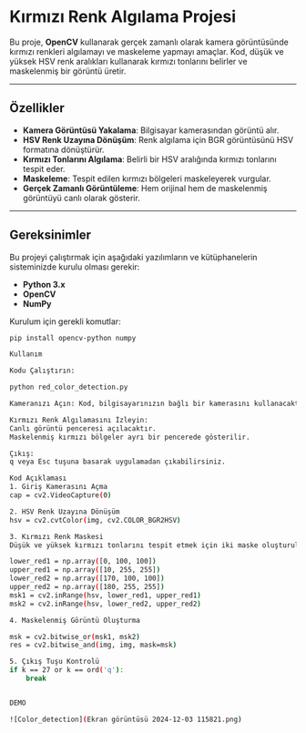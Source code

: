 # Kırmızı Renk Algılama Projesi

Bu proje, **OpenCV** kullanarak gerçek zamanlı olarak kamera görüntüsünde kırmızı renkleri algılamayı ve maskeleme yapmayı amaçlar. Kod, düşük ve yüksek HSV renk aralıkları kullanarak kırmızı tonlarını belirler ve maskelenmiş bir görüntü üretir.

---

## Özellikler

- **Kamera Görüntüsü Yakalama**: Bilgisayar kamerasından görüntü alır.
- **HSV Renk Uzayına Dönüşüm**: Renk algılama için BGR görüntüsünü HSV formatına dönüştürür.
- **Kırmızı Tonlarını Algılama**: Belirli bir HSV aralığında kırmızı tonlarını tespit eder.
- **Maskeleme**: Tespit edilen kırmızı bölgeleri maskeleyerek vurgular.
- **Gerçek Zamanlı Görüntüleme**: Hem orijinal hem de maskelenmiş görüntüyü canlı olarak gösterir.

---

## Gereksinimler

Bu projeyi çalıştırmak için aşağıdaki yazılımların ve kütüphanelerin sisteminizde kurulu olması gerekir:

- **Python 3.x**
- **OpenCV**
- **NumPy**

Kurulum için gerekli komutlar:
```bash
pip install opencv-python numpy

Kullanım

Kodu Çalıştırın:

python red_color_detection.py

Kameranızı Açın: Kod, bilgisayarınızın bağlı bir kamerasını kullanacaktır.

Kırmızı Renk Algılamasını İzleyin:
Canlı görüntü penceresi açılacaktır.
Maskelenmiş kırmızı bölgeler ayrı bir pencerede gösterilir.

Çıkış:
q veya Esc tuşuna basarak uygulamadan çıkabilirsiniz.

Kod Açıklaması
1. Giriş Kamerasını Açma
cap = cv2.VideoCapture(0)

2. HSV Renk Uzayına Dönüşüm
hsv = cv2.cvtColor(img, cv2.COLOR_BGR2HSV)

3. Kırmızı Renk Maskesi
Düşük ve yüksek kırmızı tonlarını tespit etmek için iki maske oluşturulur:

lower_red1 = np.array([0, 100, 100])
upper_red1 = np.array([10, 255, 255])
lower_red2 = np.array([170, 100, 100])
upper_red2 = np.array([180, 255, 255])
msk1 = cv2.inRange(hsv, lower_red1, upper_red1)
msk2 = cv2.inRange(hsv, lower_red2, upper_red2)

4. Maskelenmiş Görüntü Oluşturma

msk = cv2.bitwise_or(msk1, msk2)
res = cv2.bitwise_and(img, img, mask=msk)

5. Çıkış Tuşu Kontrolü
if k == 27 or k == ord('q'):
    break


DEMO

![Color_detection](Ekran görüntüsü 2024-12-03 115821.png)


